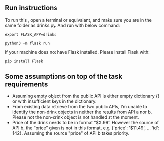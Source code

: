 ## Run instructions
To run this , open a terminal or equivalant, and make sure you are in the same folder as drinks.py.
And run with below command:

`export FLASK_APP=drinks`

`python3 -m flask run`

If your machine does not have Flask installed. Please install Flask with:

`pip install Flask`

## Some assumptions on top of the task requirements
- Assuming empty object from the public API is either empty dictionary {} or with insufficient keys in the dictionary. 
- From existing data retrieve from the two public APIs, I’m unable to identify the non-drink objects in neither the results from API a nor b. Please not the non-drink object is not handled at the moment.
- Price of the drink needs to be in format “$X.99”. However the source of API b, the “price” given is not in this format, e.g. {'price': '$11.49', ... ‘id': 142}. Assuming the source "price" of API b takes priority.




